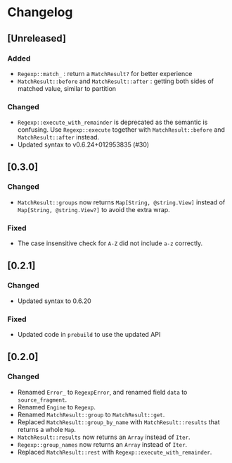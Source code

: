 # Changelog

## [Unreleased]

### Added

- `Regexp::match_` : return a `MatchResult?` for better experience
- `MatchResult::before` and `MatchResult::after` : getting both sides of matched
  value, similar to partition

### Changed

- `Regexp::execute_with_remainder` is deprecated as the semantic is confusing.
  Use `Regexp::execute` together with `MatchResult::before` and
  `MatchResult::after` instead.
- Updated syntax to v0.6.24+012953835 (#30)

## [0.3.0]

### Changed

- `MatchResult::groups` now returns `Map[String, @string.View]` instead of
  `Map[String, @string.View?]` to avoid the extra wrap.

### Fixed

- The case insensitive check for `A-Z` did not include `a-z` correctly.

## [0.2.1]

### Changed

- Updated syntax to 0.6.20

### Fixed

- Updated code in `prebuild` to use the updated API

## [0.2.0]

### Changed

- Renamed `Error_` to `RegexpError`, and renamed field `data` to
  `source_fragment`.
- Renamed `Engine` to `Regexp`.
- Renamed `MatchResult::group` to `MatchResult::get`.
- Replaced `MatchResult::group_by_name` with `MatchResult::results` that returns
  a whole `Map`.
- `MatchResult::results` now returns an `Array` instead of `Iter`.
- `Regexp::group_names` now returns an `Array` instead of `Iter`.
- Replaced `MatchResult::rest` with `Regexp::execute_with_remainder`.
